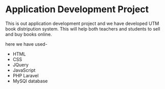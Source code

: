 # Application Development Project 
This is out application development project and we have developed UTM book distripution system. This will help both teachers and students to sell and buy books online.

here we have used-
- HTML 
- CSS
- JQuery
- JavaScript
- PHP Laravel
- MySQl database
